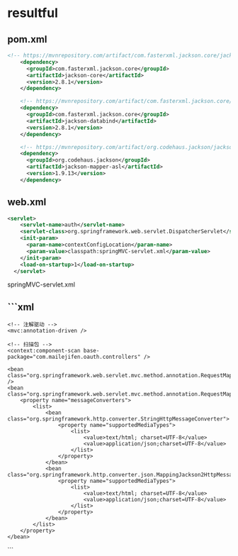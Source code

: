 # resultful

## pom.xml

```xml
<!-- https://mvnrepository.com/artifact/com.fasterxml.jackson.core/jackson-core -->
    <dependency>
      <groupId>com.fasterxml.jackson.core</groupId>
      <artifactId>jackson-core</artifactId>
      <version>2.8.1</version>
    </dependency>

    <!-- https://mvnrepository.com/artifact/com.fasterxml.jackson.core/jackson-databind -->
    <dependency>
      <groupId>com.fasterxml.jackson.core</groupId>
      <artifactId>jackson-databind</artifactId>
      <version>2.8.1</version>
    </dependency>

    <!-- https://mvnrepository.com/artifact/org.codehaus.jackson/jackson-mapper-asl -->
    <dependency>
      <groupId>org.codehaus.jackson</groupId>
      <artifactId>jackson-mapper-asl</artifactId>
      <version>1.9.13</version>
    </dependency>
```

## web.xml

```xml
<servlet>
    <servlet-name>auth</servlet-name>
    <servlet-class>org.springframework.web.servlet.DispatcherServlet</servlet-class>
    <init-param>
      <param-name>contextConfigLocation</param-name>
      <param-value>classpath:springMVC-servlet.xml</param-value>
    </init-param>
    <load-on-startup>1</load-on-startup>
  </servlet>
```

springMVC-servlet.xml

## ```xml
<?xml version="1.0" encoding="UTF-8"?>
<beans default-lazy-init="true"
       xmlns="http://www.springframework.org/schema/beans" xmlns:p="http://www.springframework.org/schema/p"
       xmlns:xsi="http://www.w3.org/2001/XMLSchema-instance" xmlns:context="http://www.springframework.org/schema/context"
       xmlns:mvc="http://www.springframework.org/schema/mvc"
       xsi:schemaLocation="
       http://www.springframework.org/schema/beans
       http://www.springframework.org/schema/beans/spring-beans-3.1.xsd
       http://www.springframework.org/schema/mvc
       http://www.springframework.org/schema/mvc/spring-mvc-3.1.xsd
       http://www.springframework.org/schema/context
       http://www.springframework.org/schema/context/spring-context-3.1.xsd">

    <!-- 注解驱动 -->
    <mvc:annotation-driven />

    <!-- 扫描包 -->
    <context:component-scan base-package="com.mailejifen.oauth.controllers" />

    <bean class="org.springframework.web.servlet.mvc.method.annotation.RequestMappingHandlerMapping" />
    <bean class="org.springframework.web.servlet.mvc.method.annotation.RequestMappingHandlerAdapter">
        <property name="messageConverters">
            <list>
                <bean class="org.springframework.http.converter.StringHttpMessageConverter">
                    <property name="supportedMediaTypes">
                        <list>
                            <value>text/html; charset=UTF-8</value>
                            <value>application/json;charset=UTF-8</value>
                        </list>
                    </property>
                </bean>
                <bean class="org.springframework.http.converter.json.MappingJackson2HttpMessageConverter">
                    <property name="supportedMediaTypes">
                        <list>
                            <value>text/html; charset=UTF-8</value>
                            <value>application/json;charset=UTF-8</value>
                        </list>
                    </property>
                </bean>
            </list>
        </property>
    </bean>

</beans>
```

